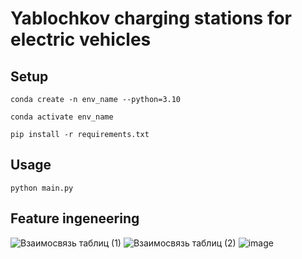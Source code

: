 # Yablochkov charging stations for electric vehicles

## Setup
```Linux Kernel Module
conda create -n env_name --python=3.10

conda activate env_name

pip install -r requirements.txt
```
## Usage
```
python main.py
```
## Feature ingeneering
![Взаимосвязь таблиц (1)](https://user-images.githubusercontent.com/110126453/201216962-b8c29f53-ea02-4f15-8cba-389d1f223e98.jpg)
![Взаимосвязь таблиц (2)](https://user-images.githubusercontent.com/110126453/201217028-653bafe0-879e-4bc3-83bd-01c94eb4a85b.jpg)
![image](https://user-images.githubusercontent.com/110126453/201217101-1bb46489-a9aa-41a6-a4ba-d85c84c77754.png)
